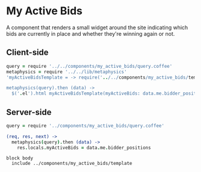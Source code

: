 # My Active Bids

A component that renders a small widget around the site indicating which bids are currently in place and whether they're winning again or not.

## Client-side

````coffeescript
query = require '../../components/my_active_bids/query.coffee'
metaphysics = require '../../lib/metaphysics'
'myActiveBidsTemplate = -> require('../../components/my_active_bids/template.jade') arguments...

metaphysics(query).then (data) ->
  $('.el').html myActiveBidsTemplate(myActiveBids: data.me.bidder_positions)
````

## Server-side

````coffeescript
query = require '../components/my_active_bids/query.coffee'

(req, res, next) ->
  metaphysics(query).then (data) ->
    res.locals.myActiveBids = data.me.bidder_positions
````

````jade
block body
  include ../components/my_active_bids/template
````

